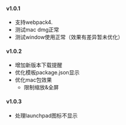 #### v1.0.1

* 支持webpack4.
* 测试mac dmg正常
* 测试window使用正常（效果有差异暂未优化）



#### v1.0.2

* 增加新版本下载提醒
* 优化模板package.json显示
* 优化mac包效果
  * 限制缩放&全屏



#### v1.0.3

* 处理launchpad图标不显示